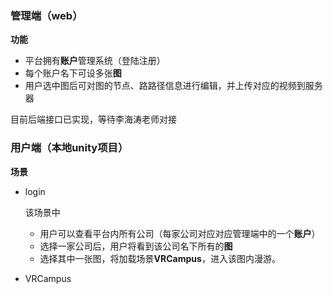 ### 管理端（web）

**功能**

* 平台拥有**账户**管理系统（登陆注册）
* 每个账户名下可设多张**图**
* 用户选中图后可对图的节点、路路径信息进行编辑，并上传对应的视频到服务器

目前后端接口已实现，等待李海涛老师对接



### 用户端（本地unity项目）

**场景**

* login

  该场景中

  * 用户可以查看平台内所有公司（每家公司对应对应管理端中的一个**账户**）
  * 选择一家公司后，用户将看到该公司名下所有的**图**
  * 选择其中一张图，将加载场景**VRCampus**，进入该图内漫游。

* VRCampus



### 









